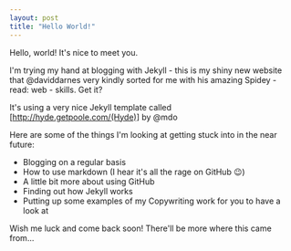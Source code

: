 ```yaml
---
layout: post
title: "Hello World!"
---
```


Hello, world! It's nice to meet you. 

I'm trying my hand at blogging with Jekyll - this is my shiny new website that @daviddarnes very kindly sorted for me with his amazing Spidey - read: web - skills. Get it? 

It's using a very nice Jekyll template called [http://hyde.getpoole.com/(Hyde)] by @mdo

Here are some of the things I'm looking at getting stuck into in the near future:

<!--more-->

- Blogging on a regular basis
- How to use markdown (I hear it's all the rage on GitHub :wink:)
- A little bit more about using GitHub
- Finding out how Jekyll works
- Putting up some examples of my Copywriting work for you to have a look at

Wish me luck and come back soon! There'll be more where this came from...
